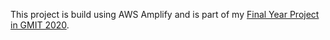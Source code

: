 This project is build using AWS Amplify and is part of my [Final Year Project in GMIT 2020](https://github.com/rdmoraes/FYP).

